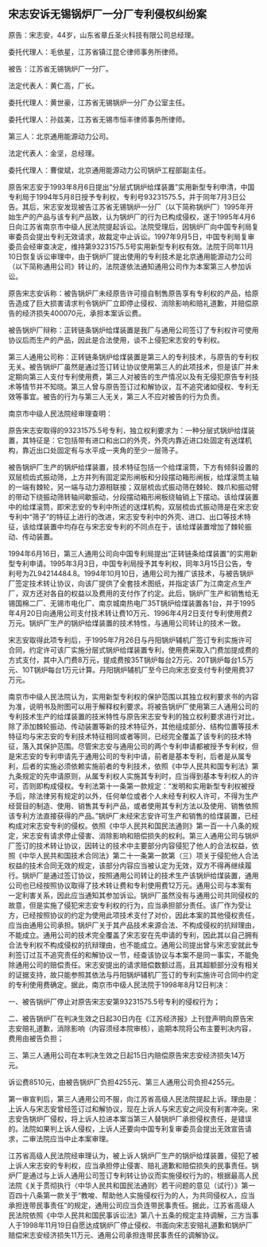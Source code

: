 ## 宋志安诉无锡锅炉厂一分厂专利侵权纠纷案

原告：宋志安，44岁，山东省章丘圣火科技有限公司总经理。

委托代理人：毛依星，江苏省镇江昆仑律师事务所律师。

被告：江苏省无锡锅炉厂一分厂。

法定代表人：黄仁高，厂长。

委托代理人：黄世豪，江苏省无锡锅炉一分厂办公室主任。

委托代理人：孙兹美，江苏省无锡市恒丰律师事务所律师。

第三人：北京通用能源动力公司。

法定代表人：金坚，总经理。

委托代理人：曹俊斌，北京通用能源动力公司锅炉工程部副主任。

原告宋志安于1993年8月6日提出“分层式锅炉给煤装置”实用新型专利申清，中国专利局于1994年5月8日授予专利权，专利号93231575.5，并于同年7月3日公告。其后，宋志安发现被告江苏省无锡锅炉一分厂（以下简称锅炉厂）1995年开始生产的产品与该专利产品致，认为锅炉厂的行为已构成侵权，遂于1995年4月6日向江苏省南京市中级人民法院提起诉讼。法院受理后，因锅炉厂向中国专利局复审委员会提出专利无效请求，故裁定中止诉讼。1997年9月5日，中国专利局复审委员会经审查决定，维持第93231575.5号实用新型专利权有效。法院于同年11月10日恢复诉讼审理中，由于锅炉厂提出使用的专利技术是北京通用能源动力公司（以下简称通用公司》转让的，法院遂依法通知通用公司作为本案第三人参加诉讼。

原告宋志安诉称：被告锅炉厂未经原告许可擅自制售原告享有专利权的产品，给原告造成了巨大损害请求判令锅炉厂立即停止侵权、消除影响和赔礼道歉，并赔偿原告的经济损失400070元，承担本案诉讼费。

被告锅炉厂辩称：正转链条锅炉给煤装置是我厂与通用公司签订了专利权许可使用协议后而生产的产品，因此是合法使用，谈不上侵犯宋志安的专利权。

第三人通用公司称：正转链条锅炉给煤装置是第三人的专利技术，与原告的专利权无关。被告锅炉厂虽然是通过签订转让协议使用第三人的此项技术，但是该厂并未定期向第三人支付专利使用费，第三人对被告的生产情况以及有无侵犯原告专利技术等情节并不知晓。第三人曾与原告签订过和解协议，互不追究诸如侵权、专利无效等事宜。被告的行为与第三人无关，第三人不应对被告的行为负责。

南京市中级人民法院经审理查明：

原告宋志安取得的93231575.5号专利，独立权利要求为：一种分层式锅炉给煤装置，其特征是：它包括带有进口和出口的外壳，外壳内靠近进口处固定有送煤机构，靠近出口处固定有与水平成一夹角的至少一层筛子。

被告锅炉厂生产的锅炉给煤装置，技术特征包括一个给煤滚筒，下方有倾斜设置的双层梳齿式振动筛，上方并列有固定梁形闸板和分段摆动箱形闸板，给煤滚筒主轴的一端有棘轮，另一端与动力源相联接；双层梳齿式振动筛在棘轮、棘爪和振动臂的带动下绕振动筛转轴间歇振动，分段摆动箱形闸板绕轴销上下摆动。该给煤装置中的给煤滚筒，即宋志安的专利中所述的送煤机构，双层梳齿式振动筛是在宋志安专利中“筛子”的特征上进行的改进，宋志安专利中的外壳、进口、出口等技术特征，该给煤装置中均存在与宋志安专利的不同点在于，该给煤装置增加了棘轮振动、传动装置。

1994年6月16日，第三人通用公司向中国专利局提出“正转链条给煤装置”的实用新型专利申请。1995年3月3日，中国专利局授予其专利权，同年3月15日公告，专利号为ZL94214484.8。1994年10月10日，通用公司为推广该技术，与被告锅炉厂签定技术转让协议，向该厂提供了全套技术图纸，并指定该厂为江南定点生产厂，双方还对各自的权益以及费用的支付作了约定。此后，锅炉厂生产和销售给无锡国棉二厂、无锡市电化厂、南京城南热电厂35T锅炉给煤装置各1台，并于1995年4月20日向通用公司支付技术转让费10万元、1996年4月2日支付专利使用费2万元。锅炉厂生产的锅炉给煤装置的技术特性，与通用公司转让的技术一致。

宋志安取得此项专利后，于1995年7月26日与丹阳锅炉辅机厂签订专利实施许可合同，约定许可该厂实施分层式锅炉给煤装置专利，使用费采取入门费加提成费的方式支付，其中入门费8万元，提成费按35T锅炉每台2万元、20T锅炉每台1.5万元、10T锅炉每台1万元计算。丹阳锅炉辅机厂至今已向宋志安支付专利使用费37万元。

南京市中级人民法院认为，实用新型专利权的保护范围以其独立权利要求书的内容为准，说明书及附图可以用于解释权利要求。将被告锅炉厂使用第三人通用公司的专利技术生产的给煤装置的技米特性与原告宋志安专利的独立权利要求进行对比，除了添加棘轮振动、传动装置等新的技术特征外，其他组成部分、结构位置等技术特征均与宋志安的专利技术特征相同或者等同，已经完全覆盖了该专利的技术特征，落入其保护范围。尽管宋志安与通用公司的两个专利申请都被授予专利权，但是宋志安的专利申请先于通用公司的专利中请，前者是基本专利，后者是从属专利，后者的实施必须依赖实施前者的专利技术，依照《中华人民共和国专利法》第九条规定的先申请原则，从属专利权人实施其专利时，应当得到基本专利权人的许可，否则即构成侵权。专利法第十一条第一款规定：“发明和实用新型专利权被授予后，除法律另有规定的以外，任何单位或者个人未经专利权人许可，不得为生产经营目的制造、使用、销售其专利产品，或者使用其专利方法以及使用、销售依照该专利方法直接获得的产品。”锅炉厂未经宋志安许可生产和销售的给煤装置，已经构成对宋志安专利的侵权。依照《中华人民共和国民法通则》第一百一十八条的规定，宋志安有请求停止侵害、消除影响和赔偿损失的权利。第三人通用公司与锅炉厂签订的技术转让协议，因转让的技术中主要部分内容侵犯了他人的合法权益，依照《中华人民共和国技术合同法》第二十一条第一款第（三）项关于侵犯他人合法权益的技术合同无效的规定，该部分内容应当被认定为无效，双方不得再继续履行。锅炉厂是通过签订协议，按照通用公司转让的技术生产该锅炉给煤装置，通用公司也已经按照协议取得了技术转让费和专利使用费12万元。通用公司与本案有一定利害关系，因此应当通知其参加诉讼。锅炉厂虽然没有与通用公司共同侵权的故意，但是实施了侵犯宋志安专利权的行为，应当承担部分责任。该厂作为受让方，已经按照协议的约定为使用此项技术支付了对价，因此本案的其他侵权责任，应当由通用公司承担。锅炉厂关于其产品技术来源合法、不构成侵权的抗辩理由，不能成立。通用公司的技术完全覆盖了宋志安在先申请的专利，因此其以自己拥有合法专利权不构成侵权的抗辩理由，也不能成立。通用公司提出曾与宋志安就此专利签订过互不追究责任的和解协议一节，经查该协议与本案不是同一事实，不能免除通用公司的赔偿责任。宋志安提出的请求赔偿数额过高，且其超额部分没有相关的证据支持，故只能参照其依法与丹阳锅炉辅机厂签订的专利实施许可合同中约定的专利使用费确定。据此，南京市中级人民法院于1998年8月12日判决：

一、被告锅炉厂停止对原告宋志安第93231575.5号专利的侵权行为；

二、被告锅炉厂在判决生效之日起30日内在《江苏经济报》上刊登声明向原告宋志安赔礼道歉，消除影响（内容须经本院审核），逾期本院将公布主要判决内容，费用由被告负担；

三、第三人通用公司在本判决生效之日起15日内赔偿原告宋志安经济损失14万元。

诉讼费8510元，由被告锅炉厂负担4255元、第三人通用公司负担4255元。

第一审宣判后，第三人通用公司不服，向江苏省高级人民法院提起上诉。理由是：上诉人与宋志安曾经签订过和解协议，现在上诉人与宋志安之间没有利害冲突。宋志安告锅炉厂侵权，将上诉人拉进本案当第三人替锅炉厂承担侵权责任，是错误的。法院如果判上诉人侵权，上诉人还要向中国专利复审委员会提出无效宣告请求，二审法院应当中止本案审理。

江苏省高级人民法院经审理认为，被上诉人锅炉厂生产的锅炉给煤装置，侵犯了被上诉人宋志安的专利权，应当承担停止侵害、赔礼道歉和赔偿损失的民事责任。锅炉厂是通过与上诉人通用公司签订专利转让协议而实施侵权行为的，根据最高人民法院《关于贯彻执行〈中华人民共和国民法通则〉若干问题的意见（试行）》第一百四十八条第一款关于“教唆、帮助他人实施侵权行为的人，为共同侵权人，应当承担连带民事责任”的规定，通用公司应当负连带民事责任。据此，江苏省高级人民法院依照《中华人民共和国民事诉讼法》第八十五条的规定主持调解，三方当事人于1998年11月19日自愿达成锅炉厂停止侵权、书面向宋志安赔礼道歉和锅炉厂赔偿宋志安经济损失11万元、通用公司承担连带民事责任的调解协议。

